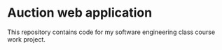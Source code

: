 # Auction web application
This repository contains code for my software engineering class
course work project. 
